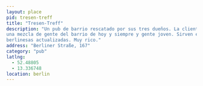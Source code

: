 ```yaml
---
layout: place
pid: tresen-treff
title: "Tresen-Treff"
description: "Un pub de barrio rescatado por sus tres dueños. La clientela es
una mezcla de gente del barrio de hoy y siempre y gente joven. Sirven especialidades
berlinesas actualizadas. Muy rico."
address: "Berliner Straße, 167"
category: "pub"
latlng:
  - 52.48805
  - 13.336748
location: berlin
---
```


